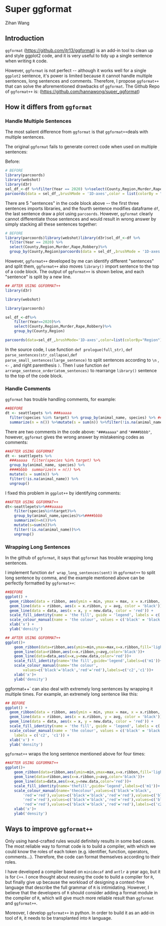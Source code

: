 # Super ggformat

Zihan Wang



## Introduction

`ggformat` (https://github.com/jtr13/ggformat) is an add-in tool to clean up and style ggplot2 code, and it is very useful to tidy up a single sentence when writing `R` code. 

However, `ggformat` is not perfect -- although it works well for a single `ggplot2` sentence, it's power is limited because it cannot handle multiple sentences, long sentences and comments. Therefore, I propose `ggformat++` that can solve the aforementioned drawbacks of `ggformat`. The Github Repo of `ggformat++` is: (https://github.com/hannawong/super_ggformat)


## How it differs from `ggformat`

### Handle Multiple Sentences

The most salient difference from `ggformat` is that `ggformat++`deals with multiple sentences. 

The original `ggformat` fails to generate correct code when used on multiple sentences: 

Before:


```r
# BEFORE
library(parcoords)
library(webshot)
library(d3r)
sel_df_<-df %>%filter(Year == 2020) %>%select(County,Region,Murder,Rape,Robbery)%>%group_by(County,Region)
parcoords(data = sel_df_,brushMode = '1D-axes',color = list(colorBy = "Region"),queue = TRUE,withD3 = TRUE)
```

There are 5 "sentences" in the code block above -- the first three sentences imports libraries, and the fourth sentence modifies dataframe `df`, the last sentence draw a plot using `parcoords`. However, `ggformat` clearly cannot differentiate those sentences and would result in wrong answer by simply stacking all these sentences together:


```r
# BEFORE
library(parcoords)library(webshot)library(d3r)sel_df_<-df %>%
  filter(Year == 2020) %>%
  select(County,Region,Murder,Rape,Robbery)%>%
  group_by(County,Region)parcoords(data = sel_df_,brushMode = '1D-axes',color = list(colorBy = "Region"),queue = TRUE,withD3 = TRUE)
```

However, `ggformat++` developed by me can identify different "sentences" and split them, `ggformat++` also moves `library()` import sentence to the top of a code block. The output of `ggformat++` is shown below, and each "sentence" is split by a new line. 


```r
## AFTER USING GGFORMAT++
library(d3r)

library(webshot)

library(parcoords)

sel_df_<-df%>%
	filter(Year==2020)%>%
	select(County,Region,Murder,Rape,Robbery)%>%
	group_by(County,Region)

parcoords(data=sel_df_,brushMode='1D-axes',color=list(colorBy="Region"),queue=TRUE,withD3=TRUE)
```


In the source code, I use function `def prologue(full_str)`, `def parse_sentences(str_collapse)`,`def parse_small_sentences(large_sentence)` to split sentences according to  `\n` , `<-` , and right parenthesis `)`. Then I use function `def arrange_sentence_order(atom_sentences)` to rearrange `library()` sentence to the top of the code block.

### Handle Comments

`ggformat` has trouble handling comments, for example:

```r
##BEFORE
dt <- seattlepets %>% ###aaaaa
  filter(species %in% target) %>% group_by(animal_name, species) %>% ####bbbb
  summarize(n = n()) %>%mutate(s = sum(n)) %>%filter(!is.na(animal_name)) %>%ungroup()
```

There are two comments in the code above: `"###aaaaa"` and `"####bbbb"`, however, `ggformat` gives the wrong answer by mistakening codes as comments:


```r
##AFTER USING GGFORMAT
dt <- seattlepets %>%
  ###aaaaa  filter(species %in% target) %>%
  group_by(animal_name, species) %>%
  ####bbbb  summarize(n = n()) %>%
  mutate(s = sum(n)) %>%
  filter(!is.na(animal_name)) %>%
  ungroup()
```

I fixed this problem in `ggplot++` by identifying comments:


```r
##AFTER USING GGFORMAT++
dt<-seattlepets%>%###aaaaa
	filter(species%in%target)%>%
	group_by(animal_name,species)%>%####bbbb
	summarize(n=n())%>%
	mutate(s=sum(n))%>%
	filter(!is.na(animal_name))%>%
	ungroup()
```

### Wrapping Long Sentences

In the github of `ggformat`, it says that `ggformat` has trouble wrapping long sentences.


I implement function `def wrap_long_sentences(sent)` in `ggformat++` to split long sentence by comma, and the example mentioned above can be perfectly formatted by `ggformat++`:

```r
##BEFORE
ggplot() +
  geom_ribbon(data = ribbon, aes(ymin = min, ymax = max, x = x.ribbon, fill = 'lightgreen')) +
  geom_line(data = ribbon, aes(x = x.ribbon, y = avg, color = 'black')) +
  geom_line(data = data, aes(x = x, y = new.data, color = 'red')) +
  scale_fill_identity(name = 'the fill', guide = 'legend', labels = c('m1')) +
  scale_colour_manual(name = 'the colour', values = c('black' = 'black', 'red' = 'red'), labels = c('c2', 'c1')) +
  xlab('x') +
  ylab('density')
```



```r
## AFTER USING GGFORMAT++
ggplot()+
	geom_ribbon(data=ribbon,aes(ymin=min,ymax=max,x=x.ribbon,fill='lightgreen'))+
	geom_line(data=ribbon,aes(x=x.ribbon,y=avg,color='black'))+
	geom_line(data=data,aes(x=x,y=new.data,color='red'))+
	scale_fill_identity(name='the fill',guide='legend',labels=c('m1'))+
	scale_colour_manual(name='the colour',
		values=c('black'='black','red'='red'),labels=c('c2','c1'))+
	xlab('x')+
	ylab('density')
```

ggformat++` can also deal with extremely long sentences by wrapping it multiple times. For example, an extremely long sentence like this:


```r
## BEFORE
ggplot() +
  geom_ribbon(data = ribbon, aes(ymin = min, ymax = max, x = x.ribbon, fill = 'lightgreen')) +
  geom_line(data = ribbon, aes(x = x.ribbon, y = avg, color = 'black')) +
  geom_line(data = data, aes(x = x, y = new.data, color = 'red')) +
  scale_fill_identity(name = 'the fill', guide = 'legend', labels = c('m1')) +
  scale_colour_manual(name = 'the colour', values = c('black' = 'black', 'red' = 'red'),values = c('black' = 'black', 'red' = 'red'),values = c('black' = 'black', 'red' = 'red'),values = c('black' = 'black', 'red' = 'red'),values = c('black' = 'black', 'red' = 'red'),values = c('black' = 'black', 'red' = 'red'),
    labels = c('c2', 'c1')) +
  xlab('x') +
  ylab('density')
```

`ggformat++` wraps the long sentence mentioned above for four times:


```r
##AFTER USING GGFORMAT++
ggplot()+
	geom_ribbon(data=ribbon,aes(ymin=min,ymax=max,x=x.ribbon,fill='lightgreen'))+
	geom_line(data=ribbon,aes(x=x.ribbon,y=avg,color='black'))+
	geom_line(data=data,aes(x=x,y=new.data,color='red'))+
	scale_fill_identity(name='thefill',guide='legend',labels=c('m1'))+
	scale_colour_manual(name='thecolour',values=c('black'='black',
		'red'='red'),values=c('black'='black','red'='red'),values=c('black'='black',
		'red'='red'),values=c('black'='black','red'='red'),values=c('black'='black',
		'red'='red'),values=c('black'='black','red'='red'),labels=c('c2','c1'))+
	xlab('x')+
	ylab('density')
```

## Ways to improve `ggformat++`

Only using hand-crafted rules would definitely results in some bad cases. The most reliable way to format code is to build a compiler, with which we could know the roles of each token (e.g. identifier, function, operators, comments...). Therefore, the code can format themselves according to their roles. 

I have developed a compiler based on `minidecaf` and `antlr` a year ago, but it is for `C++`. I once thought about reusing the code to build a compiler for `R`, but finally give up because the workload of designing a context-free language that describe the full grammar of `R` is intimidating. However, I believe that the developers of `R` should consider adding a format module in the compiler of `R`, which will give much more reliable result than `ggformat` and `ggformat++`. 

Moreover, I develop `ggformat++` in python. In order to build it as an add-in tool of `R`, it needs to be transplanted into `R` language. 
